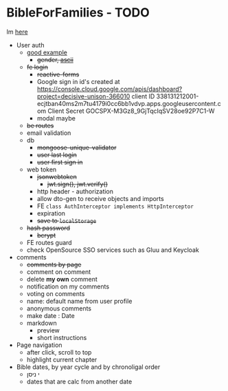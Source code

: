 # BibleForFamilies - TODO
Im [here](https://www.udemy.com/course/angular-2-and-nodejs-the-practical-guide/learn/lecture/10540116)
* User auth
    * [good example](https://codesandbox.io/s/jhwwc?file=/src/user/models/user.model.ts:760-766)
        * ~~gender, [ascii](https://www.alt-codes.net/gender-symbol.php)~~
    * ~~fe login~~
        * ~~reactive-forms~~
        * Google sign in
            id's created at https://console.cloud.google.com/apis/dashboard?project=decisive-unison-366010
            client ID 338131212001-ecjtban40ms2m7tu4179i0cc6bb1vdvp.apps.googleusercontent.com
            Client Secret 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
        * modal maybe
    * ~~be routes~~
    * email validation
    * db
        * ~~mongoose-unique-validator~~
        * ~~user last login~~
        * ~~user first sign in~~    
    * web token
        * ~~jsonwebtoken~~
            * ~~jwt.sign(), jwt.verify()~~
        * http header - authorization
        * allow dto-gen to receive objects and imports
        * FE `class AuthInterceptor implements HttpInterceptor`
        * expiration
        * ~~save to `localStorage`~~
    * ~~hash password~~
        * ~~bcrypt~~
    * FE routes guard
    * check OpenSource SSO services such as Gluu and Keycloak
* comments
    * ~~comments by page~~
    * comment on comment
    * delete **my own** comment
    * notification on my comments
    * voting on comments
    * name: default name from user profile
    * anonymous comments
    * make date : Date
    * markdown 
        * preview
        * short instructions
* Page navigation
  * after click, scroll to top
  * highlight current chapter
* Bible dates, by year cycle and by chronoligal order
  * י ניסן
  * dates that are calc from another date

